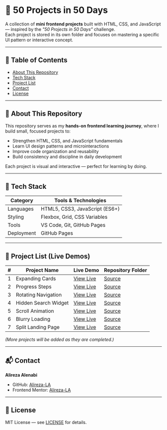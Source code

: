 # 🧪 50 Projects in 50 Days

A collection of **mini frontend projects** built with HTML, CSS, and JavaScript — inspired by the _"50 Projects in 50 Days"_ challenge.  
Each project is stored in its own folder and focuses on mastering a specific UI pattern or interactive concept.

---

## 🧭 Table of Contents
- [About This Repository](#about-this-repository)
- [Tech Stack](#tech-stack)
- [Project List](#project-list)
- [Contact](#contact)
- [License](#license)

---

## 🧩 About This Repository
This repository serves as my **hands-on frontend learning journey**, where I build small, focused projects to:
- Strengthen HTML, CSS, and JavaScript fundamentals  
- Learn UI design patterns and microinteractions  
- Improve code organization and reusability  
- Build consistency and discipline in daily development

Each project is visual and interactive — perfect for learning by doing.

---

## 🧰 Tech Stack

| Category | Tools & Technologies |
|-----------|---------------------|
| Languages | HTML5, CSS3, JavaScript (ES6+) |
| Styling   | Flexbox, Grid, CSS Variables |
| Tools     | VS Code, Git, GitHub Pages |
| Deployment | GitHub Pages |

---

## 🧱 Project List (Live Demos)

| #  | Project Name            | Live Demo | Repository Folder |
|----|-------------------------|-----------|-------------------|
| 1  | Expanding Cards         | [View Live](https://alireza-la.github.io/50_Projects_50_Days/01-Expanding-Cards/) | [Source](https://github.com/Alireza-LA/50_Projects_50_Days/tree/main/01-Expanding-Cards) |
| 2  | Progress Steps          | [View Live](https://alireza-la.github.io/50_Projects_50_Days/02-Progress-Steps/) | [Source](https://github.com/Alireza-LA/50_Projects_50_Days/tree/main/02-Progress-Steps) |
| 3  | Rotating Navigation     | [View Live](https://alireza-la.github.io/50_Projects_50_Days/03-Rotating-Navigation/) | [Source](https://github.com/Alireza-LA/50_Projects_50_Days/tree/main/03-Rotating-Navigation) |
| 4  | Hidden Search Widget    | [View Live](https://alireza-la.github.io/50_Projects_50_Days/04-Hidden-Search-Widget/) | [Source](https://github.com/Alireza-LA/50_Projects_50_Days/tree/main/04-Hidden-Search-Widget) |
| 5  | Scroll Animation        | [View Live](https://alireza-la.github.io/50_Projects_50_Days/05-Scroll-Animation/) | [Source](https://github.com/Alireza-LA/50_Projects_50_Days/tree/main/05-Scroll-Animation) |
| 6  | Blurry Loading          | [View Live](https://alireza-la.github.io/50_Projects_50_Days/06-Blurry-Loading/) | [Source](https://github.com/Alireza-LA/50_Projects_50_Days/tree/main/06-Blurry-Loading) |
| 7  | Split Landing Page      | [View Live](https://alireza-la.github.io/50_Projects_50_Days/07-Split-Landing-Page/) | [Source](https://github.com/Alireza-LA/50_Projects_50_Days/tree/main/07-Split-Landing-Page) |

*(More projects will be added as they are completed.)*

---

## 📬 Contact

**Alireza Alenabi**  
- GitHub: [Alireza-LA](https://github.com/Alireza-LA)  
- Frontend Mentor: [Alireza-LA](https://www.frontendmentor.io/profile/Alireza-LA)

---

## 📄 License

MIT License — see [LICENSE](https://github.com/Alireza-LA/50_Projects_50_Days/blob/main/LICENSE) for details.
